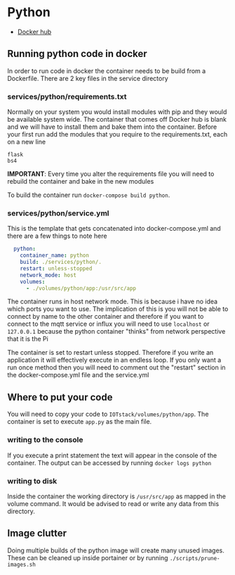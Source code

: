 # Python
* [Docker hub](https://hub.docker.com/_/python)

## Running python code in docker

In order to run code in docker the container needs to be build from a Dockerfile. There are 2 key files in the service directory

### services/python/requirements.txt

Normally on your system you would install modules with pip and they would be available system wide. The container that comes off Docker hub is blank and we will have to install them and bake them into the container. Before your first run add the modules that you require to the requirements.txt, each on a new line

```
flask
bs4
```
**IMPORTANT**: Every time you alter the requirements file you will need to rebuild the container and bake in the new modules

To build the container run `docker-compose build python`. 

### services/python/service.yml

This is the template that gets concatenated into docker-compose.yml and there are a few things to note here

```yml
  python:
    container_name: python
    build: ./services/python/.
    restart: unless-stopped
    network_mode: host
    volumes:
      - ./volumes/python/app:/usr/src/app
```

The container runs in host network mode. This is because i have no idea which ports you want to use. The implication of this is you will not be able to connect by name to the other container and therefore if you want to connect to the mqtt service or influx you will need to use `localhost` or `127.0.0.1` because the python container "thinks" from network perspective that it is the Pi

The container is set to restart unless stopped. Therefore if you write an application it will effectively execute in an endless loop. If you only want a run once method then you will need to comment out the "restart" section in the docker-compose.yml file and the service.yml

## Where to put your code

You will need to copy your code to `IOTstack/volumes/python/app`. The container is set to execute `app.py` as the main file.

### writing to the console

If you execute a print statement the text will appear in the console of the container. The output can be accessed by running `docker logs python`

### writing to disk
Inside the container the working directory is `/usr/src/app` as mapped in the volume command. It would be advised to read or write any data from this directory.

## Image clutter

Doing multiple builds of the python image will create many unused images. These can be cleaned up inside portainer or by running `./scripts/prune-images.sh`
